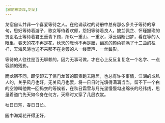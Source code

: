 ```yaml
---
[霹雳布袋戏,剑龙]
---
```


龙宿自认并非一个喜爱等待之人。在他诵读过的诗册中总有那么多关于等待的章句，思妇等待着游子，歌女等待着欢郎，怨妇等待着良人，披兰佩芷、怀瑾握瑜的贤臣名士等待着君王垂青下顾，所以一重山、一重水，浮云隔断归梦，看在等的人眼里，春天的花不再是花，秋天的雁也不再是雁，幽怨的颜色铺满了十二曲的栏杆，天海风涛也送不来那不在身旁的人一缕音声、一丝鬓影。

等待的人往往是百无聊赖的，因为无事可做，才在心上反反复复念一个名字、一点容颜的残影。

而龙宿不同，即便卸去了儒门龙首的职责跑去隐居，也总有许多事情，江湖的或私人的，关乎风月也好，无关风月也罢，将一日日时光填得满满当当，留不下一个白的空隙叫他做一回捣衣的等候者，在秋日霜雪与月光里慢慢勾出绵长的经纬线，思量着道门先天如今身在何方，天寒时又穿了几层衣裳。

秋日日短，春日日长。

园中海棠花开得正好，